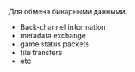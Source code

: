 Для обмена бинарными данными. 
  - Back-channel information
  - metadata exchange
  - game status packets
  - file transfers
  - etc